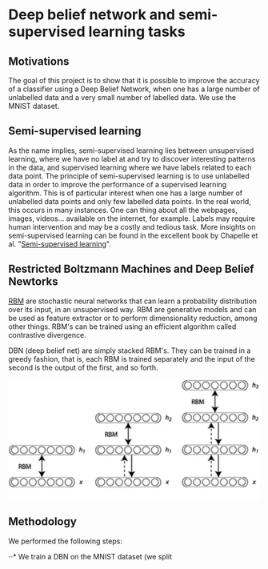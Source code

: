 # Deep belief network and semi-supervised learning tasks
## Motivations
The goal of this project is to show that it is possible to improve the accuracy of a classifier using a Deep Belief Network, when one has a large number of unlabelled data and a very small number of labelled data. We use the MNIST dataset.
## Semi-supervised learning
As the name implies, semi-supervised learning lies between unsupervised learning, where we have no label at and try to discover interesting patterns in the data, and supervised learning where we have labels related to each data point. The principle of semi-supervised learning is to use unlabelled data in order to improve the performance of a supervised learning algorithm. This is of particular interest when one has a large number of unlabelled data points and only few labelled data points. In the real world, this occurs in many instances. One can thing about all the webpages, images, videos... available on the internet, for example. Labels may require human intervention and may be a costly and tedious task. More insights on semi-supervised learning can be found in the excellent book by Chapelle et al. "[Semi-supervised learning](http://www.acad.bg/ebook/ml/MITPress-%20SemiSupervised%20Learning.pdf)".
## Restricted Boltzmann Machines and Deep Belief Newtorks
[RBM](https://en.wikipedia.org/wiki/Restricted_Boltzmann_machine) are stochastic neural networks that can learn a probability distribution over its input, in an unsupervised way. RBM are generative models and can be used as feature extractor or to perform dimensionality reduction, among other things. RBM's can be trained using an efficient algorithm called contrastive divergence. 

DBN (deep belief net) are simply stacked RBM's. They can be trained in a greedy fashion, that is, each RBM is trained separately and the input of the second is the output of the first, and so forth.

![Deep belief network](dbn.png)
## Methodology

We performed the following steps:

⋅⋅* We train a DBN on the MNIST dataset (we split 
